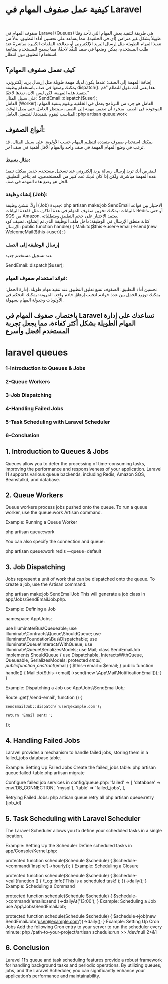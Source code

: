  <!-- شرح لي -->
 <h1>كيفية عمل صفوف المهام في Laravel</h1>
 <br>
 
 صفوف المهام في Laravel (Queues) هي طريقة لتنفيذ بعض المهام التي تأخذ وقتًا طويلاً بشكل غير متزامن (أي في الخلفية)، مما يساعد على تحسين أداء التطبيق. بدلاً من تنفيذ المهام الطويلة مثل إرسال البريد الإلكتروني أو معالجة الملفات الكبيرة مباشرةً عند طلب المستخدم، يمكن وضعها في صف لتُنفَّذ لاحقًا، مما يسمح للمستخدم بمتابعة استخدام التطبيق دون انتظار.

<h2>كيف تعمل صفوف المهام؟</h2>
إضافة المهمة إلى الصف: عندما يكون لديك مهمة طويلة مثل إرسال بريد إلكتروني، يمكنك وضعها في صف باستخدام وظيفة dispatch(). هذا يعني أنك تقول للنظام "قم بتنفيذ هذه المهمة، لكن ليس الآن، نفذها لاحقًا."
<br>
على سبيل المثال:
SendEmail::dispatch($user);
</br>
العامل (Worker): العامل هو جزء من البرنامج يعمل في الخلفية ويقوم بتنفيذ المهام الموجودة في الصف. بمجرد أن تضيف مهمة إلى الصف، سينتظر العامل حتى يصل الوقت المناسب ليقوم بتنفيذها.
لتشغيل العامل:
php artisan queue:work

 <h2>أنواع الصفوف:</h2>
يمكنك استخدام صفوف متعددة لتنظيم المهام حسب الأولوية. على سبيل المثال، قد ترغب في وضع المهام المهمة في صف واحد والمهام الأقل أهمية في صف آخر.

<h3>مثال بسيط:</h3>
لنفترض أنك تريد إرسال رسالة بريد إلكتروني عند تسجيل مستخدم جديد. يمكنك تنفيذ هذه المهمة مباشرة، ولكن إذا كان لديك عدد كبير من المستخدمين، قد يتأخر التطبيق. الحل هو وضع هذه المهمة في صف.

<h3>إنشاء وظيفة (Job):</h3>
 أولاً، ننشئ وظيفة (Job) جديدة:
php artisan make:job SendEmail
الاختيار بين قواعد البيانات: يمكنك تخزين صفوف المهام في عدة أماكن، مثل قاعدة البيانات، Redis، أو حتى SQS من Amazon. يعتمد الاختيار على حجم التطبيق ومتطلباته.
<br>
كتابة منطق الإرسال في الوظيفة: داخل ملف الوظيفة الذي تم إنشاؤه، تضيف كود الإرسال:
public function handle()
{
    Mail::to($this->user->email)->send(new WelcomeMail($this->user));
}
<h3>إرسال الوظيفة إلى الصف</h3>

 عند تسجيل مستخدم جديد

SendEmail::dispatch($user);

<h3>فوائد استخدام صفوف المهام:</h3>
تحسين أداء التطبيق: الصفوف تمنع تعليق التطبيق عند تنفيذ مهام طويلة.
إدارة الحمل: يمكنك توزيع الحمل بين عدة خوادم لتجنب إرهاق خادم واحد.
المرونة: يمكنك التحكم في الأولويات وجدولة المهام بسهولة.


<h2>باختصار، صفوف المهام في Laravel تساعدك على إدارة المهام الطويلة بشكل أكثر كفاءة، مما يجعل تجربة المستخدم أفضل وأسرع

</h2>
 <h1>laravel queues</h1>
 <h3>
1-Introduction to Queues & Jobs</h3>
 <h3>2-Queue Workers </h3>
 <h3>3-Job Dispatching </h3>
 <h3>4-Handling Failed Jobs</h3>
 <h3>5-Task Scheduling with Laravel Scheduler</h3>
 <h3>6-Conclusion</h3>

<h2>1. Introduction to Queues & Jobs</h2>
Queues allow you to defer the processing of time-consuming tasks, improving the performance and responsiveness of your application. Laravel 11 supports various queue backends, including Redis, Amazon SQS, Beanstalkd, and database.

<h2>2. Queue Workers</h2>
Queue workers process jobs pushed onto the queue. To run a queue worker, use the queue:work Artisan command.

Example: Running a Queue Worker

php artisan queue:work

You can also specify the connection and queue:

php artisan queue:work redis --queue=default

<h2>3. Job Dispatching</h2>
Jobs represent a unit of work that can be dispatched onto the queue. To create a job, use the Artisan command:

php artisan make:job SendEmailJob
This will generate a job class in app/Jobs/SendEmailJob.php.

Example: Defining a Job

namespace App\Jobs;

use Illuminate\Bus\Queueable;
use Illuminate\Contracts\Queue\ShouldQueue;
use Illuminate\Foundation\Bus\Dispatchable;
use Illuminate\Queue\InteractsWithQueue;
use Illuminate\Queue\SerializesModels;
use Mail;
class SendEmailJob implements ShouldQueue
{
    use Dispatchable, InteractsWithQueue, Queueable, SerializesModels;
    protected $email;
    public function __construct($email)
    {
        $this->email = $email;
    }
    public function handle()
    {
        Mail::to($this->email)->send(new \App\Mail\NotificationEmail());
    }
}

Example: Dispatching a Job
use App\Jobs\SendEmailJob;

Route::get('/send-email', function () {

    SendEmailJob::dispatch('user@example.com');

    return 'Email sent!';

});

<h2>4. Handling Failed Jobs</h2>
Laravel provides a mechanism to handle failed jobs, storing them in a failed_jobs database table.

Example: Setting Up Failed Jobs
Create the failed_jobs table:
php artisan queue:failed-table
php artisan migrate

Configure failed job services in config/queue.php:
'failed' => [
    'database' => env('DB_CONNECTION', 'mysql'),
    'table' => 'failed_jobs', 
],

Retrying Failed Jobs:
php artisan queue:retry all
php artisan queue:retry {job_id}

<h2>5. Task Scheduling with Laravel Scheduler</h2>
The Laravel Scheduler allows you to define your scheduled tasks in a single location.

Example: Setting Up the Scheduler
Define scheduled tasks in app/Console/Kernel.php:

protected function schedule(Schedule $schedule)
{
    $schedule->command('inspire')->hourly();
}
Example: Scheduling a Closure

protected function schedule(Schedule $schedule)
{
    $schedule->call(function () {
        \Log::info('This is a scheduled task!');
    })->daily();
}
Example: Scheduling a Command

protected function schedule(Schedule $schedule)
{
    $schedule->command('emails:send')->dailyAt('13:00');
}
Example: Scheduling a Job
use App\Jobs\SendEmailJob;

protected function schedule(Schedule $schedule)
{
    $schedule->job(new SendEmailJob('user@example.com'))->daily();
}
Example: Setting Up Cron Jobs
Add the following Cron entry to your server to run the scheduler every minute:
php /path-to-your-project/artisan schedule:run >> /dev/null 2>&1

<h2>6. Conclusion</h2>
Laravel 11’s queue and task scheduling features provide a robust framework for handling background tasks and periodic operations. By utilizing queues, jobs, and the Laravel Scheduler, you can significantly enhance your application’s performance and maintainability.

